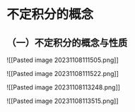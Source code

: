 # 不定积分的概念
## （一）不定积分的概念与性质
![[Pasted image 20231108111505.png]]

![[Pasted image 20231108111522.png]]

![[Pasted image 20231108113248.png]]

![[Pasted image 20231108113515.png]]

